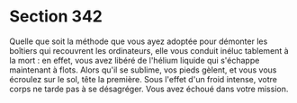 # Section 342

Quelle que soit la méthode que vous ayez adoptée pour démonter
les boîtiers qui recouvrent les ordinateurs, elle vous conduit
inéluc tablement à la mort : en effet, vous avez libéré de l'hélium
liquide qui  s'échappe maintenant à flots. Alors qu'il se sublime,
vos pieds gèlent, et vous vous écroulez sur le sol, tête la première.
Sous l'effet d'un froid intense, votre corps ne tarde pas à  se
désagréger. Vous avez échoué dans votre mission.